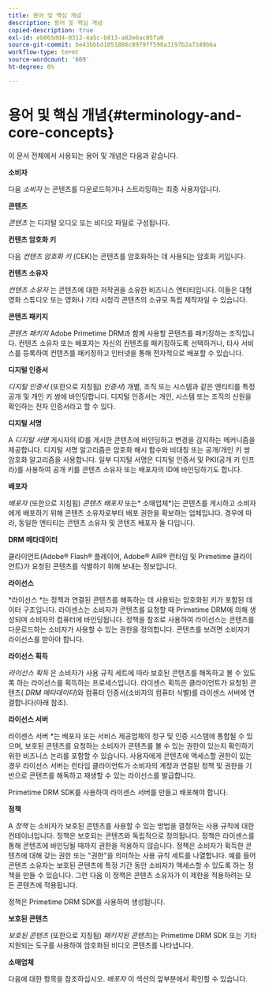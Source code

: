 ```yaml
---
title: 용어 및 핵심 개념
description: 용어 및 핵심 개념
copied-description: true
exl-id: eb065dd4-0312-4a5c-b013-a02e6ac85fa0
source-git-commit: be43bbbd1051886c8979ff590a3197b2a7249b6a
workflow-type: tm+mt
source-wordcount: '669'
ht-degree: 0%

---
```


# 용어 및 핵심 개념{#terminology-and-core-concepts}

이 문서 전체에서 사용되는 용어 및 개념은 다음과 같습니다.

**소비자**

다음 *소비자* 는 콘텐츠를 다운로드하거나 스트리밍하는 최종 사용자입니다.

**콘텐츠**

*콘텐츠* 는 디지털 오디오 또는 비디오 파일로 구성됩니다.

**컨텐츠 암호화 키**

다음 *컨텐츠 암호화 키* (CEK)는 콘텐츠를 암호화하는 데 사용되는 암호화 키입니다.

**컨텐츠 소유자**

*컨텐츠 소유자* 는 콘텐츠에 대한 저작권을 소유한 비즈니스 엔티티입니다. 이들은 대형 영화 스튜디오 또는 영화나 기타 시청각 콘텐츠의 소규모 독립 제작자일 수 있습니다.

**콘텐츠 패키지**

*콘텐츠 패키지* Adobe Primetime DRM과 함께 사용할 콘텐츠를 패키징하는 조직입니다. 컨텐츠 소유자 또는 배포자는 자신의 컨텐츠를 패키징하도록 선택하거나, 타사 서비스를 등록하여 컨텐츠를 패키징하고 인터넷을 통해 전자적으로 배포할 수 있습니다.

**디지털 인증서**

*디지털 인증서* (또한으로 지칭됨) *인증서*) 개별, 조직 또는 시스템과 같은 엔티티를 특정 공개 및 개인 키 쌍에 바인딩합니다. 디지털 인증서는 개인, 시스템 또는 조직의 신원을 확인하는 전자 인증서라고 할 수 있다.

**디지털 서명**

A *디지털 서명* 게시자의 ID를 게시한 콘텐츠에 바인딩하고 변경을 감지하는 메커니즘을 제공합니다. 디지털 서명 알고리즘은 암호화 해시 함수와 비대칭 또는 공개/개인 키 쌍 암호화 알고리즘을 사용합니다. 일부 디지털 서명은 디지털 인증서 및 PKI(공개 키 인프라)를 사용하여 공개 키를 콘텐츠 소유자 또는 배포자의 ID에 바인딩하기도 합니다.

**배포자**

*배포자* (또한으로 지칭됨) *콘텐츠 배포자* 또는* 소매업체*)는 콘텐츠를 게시하고 소비자에게 배포하기 위해 콘텐츠 소유자로부터 배포 권한을 확보하는 업체입니다. 경우에 따라, 동일한 엔티티는 콘텐츠 소유자 및 콘텐츠 배포자 둘 다입니다.

**DRM 메타데이터**

클라이언트(Adobe® Flash® 플레이어, Adobe® AIR® 런타임 및 Primetime 클라이언트)가 요청된 콘텐츠를 식별하기 위해 보내는 정보입니다.

**라이선스**

*라이선스 *는 정책과 연결된 콘텐츠를 해독하는 데 사용되는 암호화된 키가 포함된 데이터 구조입니다. 라이센스는 소비자가 콘텐츠를 요청할 때 Primetime DRM에 의해 생성되며 소비자의 컴퓨터에 바인딩됩니다. 정책을 참조로 사용하여 라이선스는 콘텐츠를 다운로드하는 소비자가 사용할 수 있는 권한을 정의합니다. 콘텐츠를 보려면 소비자가 라이선스를 받아야 합니다.

**라이선스 획득**

*라이선스 획득* 은 소비자가 사용 규칙 세트에 따라 보호된 콘텐츠를 해독하고 볼 수 있도록 하는 라이선스를 획득하는 프로세스입니다. 라이센스 획득은 클라이언트가 요청된 콘텐츠( *DRM 메타데이터*)와 컴퓨터 인증서(소비자의 컴퓨터 식별)를 라이센스 서버에 연결합니다(아래 참조).

**라이선스 서버**

라이센스 서버 *는 배포자 또는 서비스 제공업체의 청구 및 인증 시스템에 통합될 수 있으며, 보호된 콘텐츠를 요청하는 소비자가 콘텐츠를 볼 수 있는 권한이 있는지 확인하기 위한 비즈니스 논리를 포함할 수 있습니다. 사용자에게 콘텐츠에 액세스할 권한이 있는 경우 라이선스 서버는 런타임 클라이언트가 소비자의 계정과 연결된 정책 및 권한을 기반으로 콘텐츠를 해독하고 재생할 수 있는 라이선스를 발급합니다.

Primetime DRM SDK를 사용하여 라이센스 서버를 만들고 배포해야 합니다.

**정책**

A *정책* 는 소비자가 보호된 콘텐츠를 사용할 수 있는 방법을 결정하는 사용 규칙에 대한 컨테이너입니다. 정책은 보호되는 콘텐츠와 독립적으로 정의됩니다. 정책은 라이센스를 통해 콘텐츠에 바인딩될 때까지 권한을 적용하지 않습니다. 정책은 소비자가 획득한 콘텐츠에 대해 갖는 권한 또는 &quot;권한&quot;을 의미하는 사용 규칙 세트를 나열합니다. 예를 들어 콘텐츠 소유자는 보호된 콘텐츠에 특정 기간 동안 소비자가 액세스할 수 있도록 하는 정책을 만들 수 있습니다. 그런 다음 이 정책은 콘텐츠 소유자가 이 제한을 적용하려는 모든 콘텐츠에 적용됩니다.

정책은 Primetime DRM SDK를 사용하여 생성됩니다.

**보호된 콘텐츠**

*보호된 콘텐츠* (또한으로 지칭됨) *패키지된 콘텐츠*)는 Primetime DRM SDK 또는 기타 지원되는 도구를 사용하여 암호화된 비디오 콘텐츠를 나타냅니다.

**소매업체**

다음에 대한 항목을 참조하십시오. *배포자* 이 섹션의 앞부분에서 확인할 수 있습니다.
